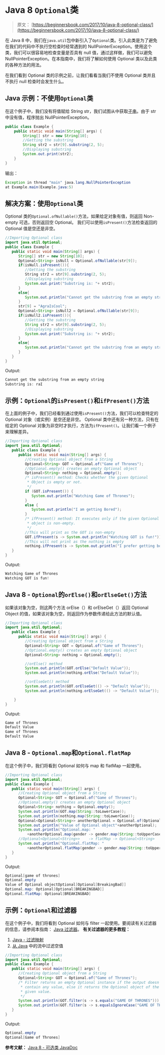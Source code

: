 # Java 8 `Optional`类

> 原文： [https://beginnersbook.com/2017/10/java-8-optional-class/](https://beginnersbook.com/2017/10/java-8-optional-class/)

在 Java 8 中，我们在`java.util`包中新引入了`Optional`类。引入此类是为了避免在我们的代码中不执行空检查时经常遇到的 NullPointerException。使用这个类，我们可以很容易地检查变量是否具有 null 值，通过这样做，我们可以避免 NullPointerException。在本指南中，我们将了解如何使用 Optional 类以及此类的各种方法的用法。

在我们看到 Optional 类的示例之前，让我们看看当我们不使用 Optional 类并且不执行 null 检查时会发生什么。

## Java 示例：不使用`Optional`类

在这个例子中，我们没有将值赋给 String str，我们试图从中获取[子串](https://beginnersbook.com/2013/12/java-string-substring-method-example/)。由于 str 中没有值，程序抛出 NullPointerException。

```java
public class Example {  
    public static void main(String[] args) {  
    	String[] str = new String[10];   
        //Getting the substring
        String str2 = str[9].substring(2, 5);
        //Displaying substring
        System.out.print(str2);  
    }  
}
```

输出：

```java
Exception in thread "main" java.lang.NullPointerException
at Example.main(Example.java:5)
```

## 解决方案：使用`Optional`类

Optional 类的`Optional.ofNullable()`方法，如果给定对象有值，则返回 Non-empty 可选，否则返回空 Optional。
我们可以使用`isPresent()`方法检查返回的 Optional 值是空还是非空。

```java
//Importing Optional class
import java.util.Optional; 
public class Example { 
   public static void main(String[] args) {    
      String[] str = new String[10];     
      Optional<String> isNull = Optional.ofNullable(str[9]);        
      if(isNull.isPresent()){     
         //Getting the substring           
         String str2 = str[9].substring(2, 5);          
         //Displaying substring           
         System.out.print("Substring is: "+ str2);       
      }     
      else{      
         System.out.println("Cannot get the substring from an empty string");     
      }                
      str[9] = "AgraIsCool";       
      Optional<String> isNull2 = Optional.ofNullable(str[9]);       
      if(isNull2.isPresent()){        
         //Getting the substring            
         String str2 = str[9].substring(2, 5);            
         //Displaying substring           
         System.out.print("Substring is: "+ str2);          
      }         
      else{         
         System.out.println("Cannot get the substring from an empty string");         
      }    
   }  
}
```

Output:

```java
Cannot get the substring from an empty string
Substring is: raI
```

## 示例：`Optional`的`isPresent()`和`ifPresent()`方法

在上面的例子中，我们已经看到通过使用`isPresent()`方法，我们可以检查特定的 Optional 对象（或实例）是空还是非空。
Optional 类中还有另一种方法，只有在给定的 Optional 对象为非空时才执行，方法为`ifPresent()`。让我们看一个例子来理解差异。

```java
//Importing Optional class
import java.util.Optional;
   public class Example {  
      public static void main(String[] args) {
         //Creating Optional object from a String
         Optional<String> GOT = Optional.of("Game of Thrones");        
         //Optional.empty() creates an empty Optional object        
         Optional<String> nothing = Optional.empty();
         /* isPresent() method: Checks whether the given Optional         
          * Object is empty or not.         
          */        
         if (GOT.isPresent()) {          
            System.out.println("Watching Game of Thrones");       
         } 
         else {            
            System.out.println("I am getting Bored");      
         }
         /* ifPresent() method: It executes only if the given Optional         
          * object is non-empty.         
          */        
         //This will print as the GOT is non-empty        
         GOT.ifPresent(s -> System.out.println("Watching GOT is fun!"));                
         //This will not print as the nothing is empty        
         nothing.ifPresent(s -> System.out.println("I prefer getting bored"));
   }
}
```

Output:

```java
Watching Game of Thrones
Watching GOT is fun!
```

## Java 8 - `Optional`的`orElse()`和`orElseGet()`方法

如果该对象为空，则这两个方法 orElse（）和 orElseGet（）返回 Optional Object 的值，如果该对象为空，则返回作为参数传递给此方法的默认值。

```java
//Importing Optional class
import java.util.Optional;
   public class Example {  
      public static void main(String[] args) {
         //Creating Optional object from a String
         Optional<String> GOT = Optional.of("Game of Thrones");        
         //Optional.empty() creates an empty Optional object        
         Optional<String> nothing = Optional.empty();

         //orElse() method
         System.out.println(GOT.orElse("Default Value")); 
         System.out.println(nothing.orElse("Default Value")); 

         //orElseGet() method
         System.out.println(GOT.orElseGet(() -> "Default Value")); 
         System.out.println(nothing.orElseGet(() -> "Default Value")); 

    }
}
```

Output:

```java
Game of Thrones
Default Value
Game of Thrones
Default Value
```

## Java 8 - `Optional.map`和`Optional.flatMap`

在这个例子中，我们将看到 Optional 如何与 map 和 flatMap 一起使用。

```java
//Importing Optional class
import java.util.Optional; 
public class Example {   
   public static void main(String[] args) {
      //Creating Optional object from a String       
      Optional<String> GOT = Optional.of("Game of Thrones");       
      //Optional.empty() creates an empty Optional object       
      Optional<String> nothing = Optional.empty();
      System.out.println(GOT.map(String::toLowerCase));        
      System.out.println(nothing.map(String::toLowerCase));
      Optional<Optional<String>> anotherOptional = Optional.of(Optional.of("BreakingBad"));        
      System.out.println("Value of Optional object"+anotherOptional);        
      System.out.println("Optional.map: "             
          +anotherOptional.map(gender -> gender.map(String::toUpperCase)));        
      //Optional<Optional<String>>    -> flatMap -> Optional<String>        
      System.out.println("Optional.flatMap: "            
          +anotherOptional.flatMap(gender -> gender.map(String::toUpperCase)));
   }
}
```

Output:

```java
Optional[game of thrones]
Optional.empty
Value of Optional objectOptional[Optional[BreakingBad]]
Optional.map: Optional[Optional[BREAKINGBAD]]
Optional.flatMap: Optional[BREAKINGBAD]
```

## 示例：`Optional`和过滤器

在这个例子中，我们将看到 Optional 如何与 filter 一起使用。要阅读有关过滤器的信息，请参阅本指南： [Java 过滤器](https://beginnersbook.com/2017/10/java-8-stream-filter/)。
**有关过滤器的更多教程：**

1.  [Java - 过滤映射](https://beginnersbook.com/2017/10/java-8-filter-a-map-by-keys-and-values/)
2.  [从 Java](https://beginnersbook.com/2017/10/java-8-filter-null-values-from-a-stream/) 中的流中过滤空值

```java
//Importing Optional class
import java.util.Optional; 
public class Example {  
   public static void main(String[] args) {
      //Creating Optional object from a String       
      Optional<String> GOT = Optional.of("Game of Thrones");              
      /* Filter returns an empty Optional instance if the output doesn't         
       * contain any value, else it returns the Optional object of the          
       * given value.         
       */        
      System.out.println(GOT.filter(s -> s.equals("GAME OF THRONES")));         
      System.out.println(GOT.filter(s -> s.equalsIgnoreCase("GAME OF THRONES")));
   }
}
```

Output:

```java
Optional.empty
Optional[Game of Thrones]
```

**参考文献：**
[Java 8 - 可选类 JavaDoc](https://docs.oracle.com/javase/8/docs/api/java/util/Optional.html)